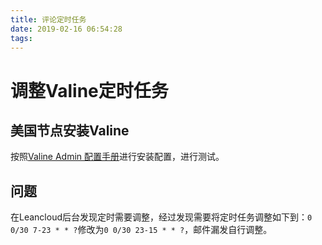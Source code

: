 ```yaml
---
title: 评论定时任务
date: 2019-02-16 06:54:28
tags:
---
```

# 调整Valine定时任务
## 美国节点安装Valine
按照[Valine Admin 配置手册](https://deserts.io/valine-admin-document/)进行安装配置，进行测试。
## 问题
 在Leancloud后台发现定时需要调整，经过发现需要将定时任务调整如下到：`0 0/30 7-23 * * ?`修改为`0 0/30 23-15 * * ?`，邮件漏发自行调整。